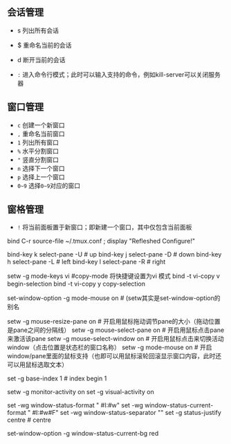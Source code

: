 ## 会话管理 ##

- s 列出所有会话

- $ 重命名当前的会话

- d 断开当前的会话
- `:` 	进入命令行模式；此时可以输入支持的命令，例如kill-server可以关闭服务器

## 窗口管理 ##

- `c` 创建一个新窗口
- `,` 重命名当前窗口
- `1` 列出所有窗口
- `%` 水平分割窗口
- `"` 竖直分割窗口
- `n` 选择下一个窗口
- `p` 选择上一个窗口
- `0~9` 选择`0~9`对应的窗口

## 窗格管理 ##
- `!` 将当前面板置于新窗口；即新建一个窗口，其中仅包含当前面板

bind C-r source-file ~/.tmux.conf \; display "Refleshed Configure!"

bind-key k select-pane -U # up
bind-key j select-pane -D # down
bind-key h select-pane -L # left
bind-key l select-pane -R # right

setw -g mode-keys vi #copy-mode 将快捷键设置为vi 模式
bind -t vi-copy v begin-selection
bind -t vi-copy y copy-selection


set-window-option -g mode-mouse on # (setw其实是set-window-option的别名

setw -g mouse-resize-pane on # 开启用鼠标拖动调节pane的大小（拖动位置是pane之间的分隔线）
setw -g mouse-select-pane on # 开启用鼠标点击pane来激活该pane
setw -g mouse-select-window on # 开启用鼠标点击来切换活动window（点击位置是状态栏的窗口名称）
setw -g mode-mouse on # 开启window/pane里面的鼠标支持（也即可以用鼠标滚轮回滚显示窗口内容，此时还可以用鼠标选取文本）



set -g base-index 1 # index begin 1



setw -g monitor-activity on
set -g visual-activity on

set -wg window-status-format " #I:#w"
set -wg window-status-current-format " #I:#w#F"
set -wg window-status-separator ""
set -g status-justify centre  # centre

set-window-option -g window-status-current-bg red
